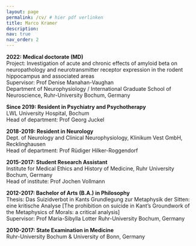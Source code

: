 ```yaml
---
layout: page
permalink: /cv/ # hier pdf verlinken
title: Marco Kramer
description: 
nav: true
nav_order: 2
---
```


<b>2022: Medical doctorate (MD)</b><br>
Project: Investigation of acute and chronic effects of amyloid beta on neuropathology and neurotransmitter receptor expression in the rodent hippocampus and associated areas<br>
Supervisor: Prof Denise Manahan-Vaughan<br>
Department of Neurophysiology / International Graduate School of Neuroscience, Ruhr-University Bochum, Germany<br>

<b>Since 2019: Resident in Psychiatry and Psychotherapy</b><br>
LWL University Hospital, Bochum<br>
Head of department: Prof Georg Juckel<br>

<b>2018-2019: Resident in Neurology</b><br>
Dept. of Neurology and Clinical Neurophysiology, Klinikum Vest GmbH, Recklinghausen<br>
Head of department: Prof Rüdiger Hilker-Roggendorf<br>

<b>2015-2017: Student Research Assistant</b><br>
Institute for Medical Ethics and History of Medicine, Ruhr University Bochum, Germany<br>
Head of institute: Prof Jochen Vollmann<br>

<b>2012-2017: Bachelor of Arts (B.A.) in Philosophy</b><br>
Thesis: Das Suizidverbot in Kants Grundlegung zur Metaphysik der Sitten: eine kritische Analyse [The prohibition on suicide in Kant’s Groundwork of the Metaphysics of Morals: a critical analysis]<br>
Supervisor: Prof Maria-Sibylla Lotter
Ruhr-University Bochum, Germany<br>

<b>2010-2017: State Examination in Medicine</b><br>
Ruhr-University Bochum & University of Bonn, Germany
